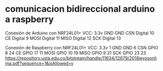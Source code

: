 # comunicacion bidireccional arduino a raspberry

Conexión de Arduino con NRF24L01+
VCC:                        3.3v
GND                         GND
CSN                         Digital 10
CE                          Digital 9
MOSI                        Digital 11
MISO                        Digital 12
SCK                         Digital 13 

Conexión de Raspberry  con NRF24L01+
VCC:                        3.3v                          1
GND                         GND                           6
CSN                         GPIO 8                        24
CE                          GPIO 17                       11
MOSI                        GPIO 10                       19
MISO                        GPIO 9                        21
SCK                         GPIO 23                       23
https://repository.usta.edu.co/bitstream/handle/11634/12679/2018jeyssonlima.pdf?sequence=1&isAllowed=y

